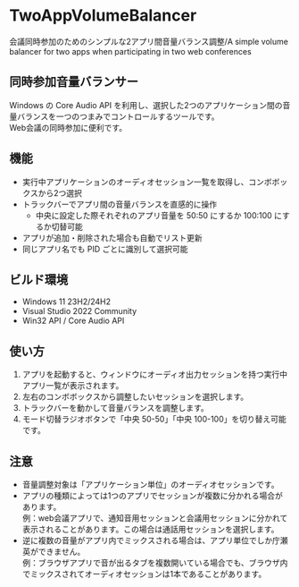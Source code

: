 # TwoAppVolumeBalancer
会議同時参加のためのシンプルな2アプリ間音量バランス調整/A simple volume balancer for two apps when participating in two web conferences

## 同時参加音量バランサー

Windows の Core Audio API を利用し、選択した2つのアプリケーション間の音量バランスを一つのつまみでコントロールするツールです。  
Web会議の同時参加に便利です。  

## 機能
- 実行中アプリケーションのオーディオセッション一覧を取得し、コンボボックスから2つ選択
- トラックバーでアプリ間の音量バランスを直感的に操作
  - 中央に設定した際それぞれのアプリ音量を 50:50 にするか 100:100 にするか切替可能
- アプリが追加・削除された場合も自動でリスト更新
- 同じアプリ名でも PID ごとに識別して選択可能

## ビルド環境
- Windows 11  23H2/24H2
- Visual Studio 2022 Community
- Win32 API / Core Audio API

## 使い方
1. アプリを起動すると、ウィンドウにオーディオ出力セッションを持つ実行中アプリ一覧が表示されます。
2. 左右のコンボボックスから調整したいセッションを選択します。  
3. トラックバーを動かして音量バランスを調整します。
4. モード切替ラジオボタンで「中央 50-50」「中央 100-100」を切り替え可能です。

## 注意
- 音量調整対象は「アプリケーション単位」のオーディオセッションです。
- アプリの種類によっては1つのアプリでセッションが複数に分かれる場合があります。  
例：web会議アプリで、通知音用セッションと会議用セッションに分かれて表示されることがあります。この場合は通話用セッションを選択します。
- 逆に複数の音量がアプリ内でミックスされる場合は、アプリ単位でしか庁瀬英ができません。  
例：ブラウザアプリで音が出るタブを複数開いている場合でも、ブラウザ内でミックスされてオーディオセッションは1本であることがあります。  
